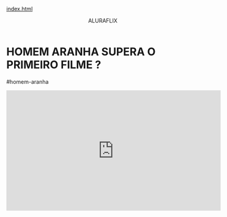 [index.html](https://github.com/user-attachments/files/22006156/index.html)
<head>
  <link rel="stylesheet"hret="style.css"/>
  <ttulo>
  </ttulo>
  </head>
    </body>

<header>ALURAFLIX</header>


<h1>HOMEM ARANHA SUPERA O PRIMEIRO FILME ?</h1>
<p>#homem-aranha</p>



<iframe width="560" height="315" src="https://www.youtube.com/embed/gt_fAE1Eg2Q?si=TF7Y_pBhP29c5zHL" title="YouTube video player" frameborder="0" allow="accelerometer; autoplay; clipboard-write; encrypted-media; gyroscope; picture-in-picture; web-share" referrerpolicy="strict-origin-when-cross-origin" allowfullscreen></iframe>



</body>
